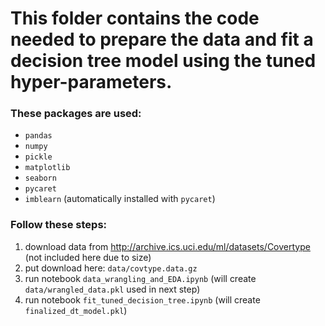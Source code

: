 # This folder contains the code needed to prepare the data and fit a decision tree model using the tuned hyper-parameters.
   
### These packages are used:
- `pandas`
- `numpy`
- `pickle`
- `matplotlib`
- `seaborn`
- `pycaret`
- `imblearn` (automatically installed with `pycaret`)   
### Follow these steps:
1. download data from http://archive.ics.uci.edu/ml/datasets/Covertype (not included here due to size)
2. put download here: `data/covtype.data.gz`
3. run notebook `data_wrangling_and_EDA.ipynb` (will create `data/wrangled_data.pkl` used in next step)
4. run notebook `fit_tuned_decision_tree.ipynb` (will create `finalized_dt_model.pkl`)